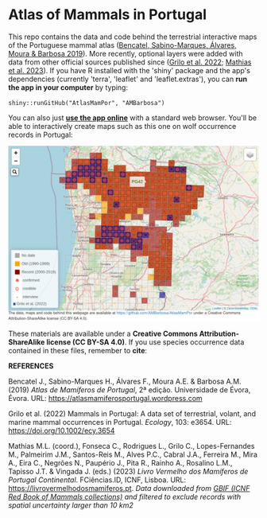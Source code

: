 # Atlas of Mammals in Portugal

This repo contains the data and code behind the terrestrial interactive maps of the Portuguese mammal atlas ([Bencatel, Sabino-Marques, Álvares, Moura & Barbosa 2019](https://atlasmamiferosportugal.wordpress.com)). More recently, optional layers were added with data from other official sources published since ([Grilo et al. 2022]( https://doi.org/10.1002/ecy.3654); [Mathias et al. 2023](https://livrovermelhodosmamiferos.pt)). If you have R installed with the 'shiny' package and the app's dependencies (currently 'terra', 'leaflet' and 'leaflet.extras'), you can **run the app in your computer** by typing:

```{r, eval=FALSE}
shiny::runGitHub("AtlasMamPor", "AMBarbosa")
```

You can also just [**use the app online**](https://ambiogeo.shinyapps.io/atlasmampor/) with a standard web browser. You'll be able to interactively create maps such as this one on wolf occurrence records in Portugal:

[<img src="imagens/example.png" width="600px">](https://ambiogeo.shinyapps.io/atlasmampor)

These materials are available under a **Creative Commons Attribution-ShareAlike license (CC BY-SA 4.0)**. If you use species occurrence data contained in these files, remember to **cite**:

**REFERENCES**

Bencatel J., Sabino-Marques H., Álvares F., Moura A.E. & Barbosa A.M. (2019) *Atlas de Mamíferos de Portugal*, 2ª edição. Universidade de Évora, Évora. URL: https://atlasmamiferosportugal.wordpress.com

Grilo et al. (2022) Mammals in Portugal: A data set of terrestrial, volant, and marine mammal occurrences in Portugal. *Ecology*, 103: e3654. URL: https://doi.org/10.1002/ecy.3654

Mathias M.L. (coord.), Fonseca C., Rodrigues L., Grilo C., Lopes-Fernandes M., Palmeirim J.M., Santos-Reis M., Alves P.C., Cabral J.A., Ferreira M., Mira A., Eira C., Negrões N., Paupério J., Pita R., Rainho A., Rosalino L.M., Tapisso J.T. & Vingada J. (eds.) (2023) *Livro Vermelho dos Mamíferos de Portugal Continental*. FCiências.ID, ICNF, Lisboa. URL: https://livrovermelhodosmamiferos.pt. *Data downloaded from [GBIF (ICNF Red Book of Mammals collections)](https://www.gbif.org/occurrence/download/0017776-230828120925497) and filtered to exclude records with spatial uncertainty larger than 10 km2*
